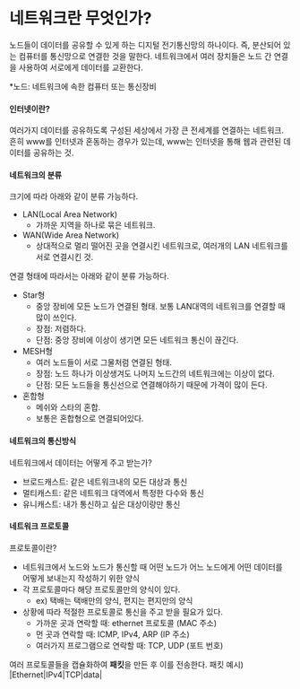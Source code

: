 # 네트워크란 무엇인가?

노드들이 데이터를 공유할 수 있게 하는 디지털 전기통신망의 하나이다. 즉, 분산되어 있는 컴퓨터를 통신망으로 연결한 것을 말한다. 네트워크에서 여러 장치들은 노드 간 연결을 사용하여 서로에게 데이터를 교환한다.

*노드: 네트워크에 속한 컴퓨터 또는 통신장비

#### 인터넷이란?

여러가지 데이터를 공유하도록 구성된 세상에서 가장 큰 전세계를 연결하는 네트워크. 흔히 www를 인터넷과 혼동하는 경우가 있는데, www는 인터넷을 통해 웹과 관련된 데이터를 공유하는 것.

#### 네트워크의 분류

크기에 따라 아래와 같이 분류 가능하다.

- LAN(Local Area Network)
  - 가까운 지역을 하나로 묶은 네트워크.
- WAN(Wide Area Network)
  - 상대적으로 멀리 떨어진 곳을 연결시킨 네트워크로, 여러개의 LAN 네트워크를 서로 연결시킨 것.

연결 형태에 따라서는 아래와 같이 분류 가능하다.

- Star형
  - 중앙 장비에 모든 노드가 연결된 형태. 보통 LAN대역의 네트워크를 연결할 때 많이 쓰인다.
  - 장점: 저렴하다.
  - 단점: 중앙 장비에 이상이 생기면 모든 네트워크 통신이 끊긴다. 
- MESH형
  - 여러 노드들이 서로 그물처럼 연결된 형태.
  - 장점: 노드 하나가 이상생겨도 나머지 노드간의 네트워크에는 이상이 없다.
  - 단점: 모든 노드들을 통신선으로 연결해야하기 때문에 가격이 많이 든다.
- 혼합형
  - 메쉬와 스타의 혼합.
  - 보통은 혼합형으로 연결되어있다.

#### 네트워크의 통신방식

네트워크에서 데이터는 어떻게 주고 받는가?

- 브로드캐스트: 같은 네트워크내의 모든 대상과 통신
- 멀티캐스트: 같은 네트워크 대역에서 특정한 다수와 통신
- 유니캐스트: 내가 통신하고 싶은 대상이랑만 통신



#### 네트워크 프로토콜

프로토콜이란?

- 네트워크에서 노드와 노드가 통신할 때 어떤 노드가 어느 노드에게 어떤 데이터를 어떻게 보내는지 작성하기 위한 양식
- 각 프로토콜마다 해당 프로토콜만의 양식이 있다.
  - ex) 택배는 택배만의 양식, 편지는 편지만의 양식
- 상황에 따라 적절한 프로토콜로 통신을 주고 받을 필요가 있다.
  - 가까운 곳과 연락할 때: ethernet 프로토콜 (MAC 주소)
  - 먼 곳과 연락할 때: ICMP, IPv4, ARP (IP 주소)
  - 여러가지 프로그램으로 연락할 때: TCP, UDP (포트 번호)

여러 프로토콜들을 캡슐화하여 **패킷**을 만든 후 이를 전송한다.
패킷 예시) |Ethernet|IPv4|TCP|data|

